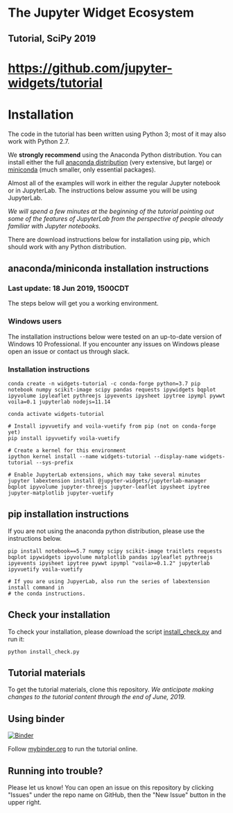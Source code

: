 # The Jupyter Widget Ecosystem

## Tutorial, SciPy 2019

# https://github.com/jupyter-widgets/tutorial

# Installation

The code in the tutorial has been written using Python 3; most of it may also work with Python 2.7.

We **strongly recommend** using the Anaconda Python distribution. You can install either the full [anaconda distribution](https://www.continuum.io/downloads) (very extensive, but large) or [miniconda](https://conda.io/miniconda.html) (much smaller, only essential packages).

Almost all of the examples will work in either the regular Jupyter notebook or in JupyterLab. The instructions below assume you will be using JupyterLab.

*We will spend a few minutes at the beginning of the tutorial pointing out some of the features of JupyterLab from the perspective of people already familiar with Jupyter notebooks.*

There are download instructions below for installation using pip, which should work with any Python distribution.

## anaconda/miniconda installation instructions
### Last update: 18 Jun 2019, 1500CDT

The steps below will get you a working environment.

### Windows users

The installation instructions below were tested on an up-to-date version of Windows 10 Professional. If you encounter any issues on Windows please open an issue or contact us through slack.
### Installation instructions

```
conda create -n widgets-tutorial -c conda-forge python=3.7 pip notebook numpy scikit-image scipy pandas requests ipywidgets bqplot ipyvolume ipyleaflet pythreejs ipyevents ipysheet ipytree ipympl pywwt voila=0.1 jupyterlab nodejs=11.14

conda activate widgets-tutorial

# Install ipyvuetify and voila-vuetify from pip (not on conda-forge yet)
pip install ipyvuetify voila-vuetify

# Create a kernel for this environment
ipython kernel install --name widgets-tutorial --display-name widgets-tutorial --sys-prefix

# Enable JupyterLab extensions, which may take several minutes
jupyter labextension install @jupyter-widgets/jupyterlab-manager bqplot ipyvolume jupyter-threejs jupyter-leaflet ipysheet ipytree jupyter-matplotlib jupyter-vuetify
```

## pip installation instructions

If you are not using the anaconda python distribution, please use the instructions below.

```
pip install notebook==5.7 numpy scipy scikit-image traitlets requests bqplot ipywidgets ipyvolume matplotlib pandas ipyleaflet pythreejs ipyevents ipysheet ipytree pywwt ipympl "voila>=0.1.2" jupyterlab ipyvuetify voila-vuetify

# If you are using JupyerLab, also run the series of labextension install command in
# the conda instructions.
```

## Check your installation

To check your installation, please download the script [install_check.py](https://raw.githubusercontent.com/jupyter-widgets/tutorial/master/install_check.py) and run it:

```
python install_check.py
```

## Tutorial materials

To get the tutorial materials, clone this repository. *We anticipate making changes to the tutorial content through the end of June, 2019.*

## Using binder

[![Binder](https://mybinder.org/badge.svg)](https://mybinder.org/v2/gh/jupyter-widgets/tutorial/master)

Follow [mybinder.org](https://mybinder.org/v2/gh/jupyter-widgets/tutorial/master) to run the tutorial online.


## Running into trouble?

Please let us know! You can open an issue on this repository by clicking "Issues" under the repo name on GitHub, then the "New Issue" button in the upper right.
